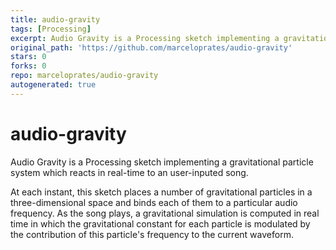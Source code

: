```yaml
---
title: audio-gravity
tags: [Processing]
excerpt: Audio Gravity is a Processing sketch implementing a gravitational particle system which reacts in real-time to an user-inputed song
original_path: 'https://github.com/marceloprates/audio-gravity'
stars: 0
forks: 0
repo: marceloprates/audio-gravity
autogenerated: true
---
```

# audio-gravity

Audio Gravity is a Processing sketch implementing a gravitational particle system which reacts in real-time to an user-inputed song.

At each instant, this sketch places a number of gravitational particles in a three-dimensional space and binds each of them to a particular audio frequency. As the song plays, a gravitational simulation is computed in real time in which the gravitational constant for each particle is modulated by the contribution of this particle's frequency to the current waveform.
